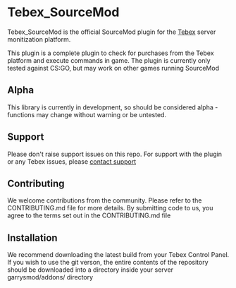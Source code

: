 # Tebex_SourceMod

Tebex_SourceMod is the official SourceMod plugin for the [Tebex](https://www.tebex.io) server monitization platform.

This plugin is a complete plugin to check for purchases from the Tebex platform and execute commands in game. The plugin is currently only tested against CS:GO, but may work on other games running SourceMod

## Alpha

This library is currently in development, so should be considered alpha - functions may change without warning or be untested.

## Support

Please don't raise support issues on this repo. For support with the plugin or any Tebex issues, please [contact support](http://help.buycraft.net)

## Contributing

We welcome contributions from the community. Please refer to the CONTRIBUTING.md file for more details. By submitting code to us, you agree to the
terms set out in the CONTRIBUTING.md file

## Installation
We recommend downloading the latest build from your Tebex Control Panel. If you wish to use the git verson, the entire contents of the repository should be downloaded into a directory inside your server garrysmod/addons/ directory
